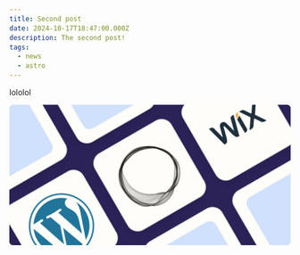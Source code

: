 ```yaml
---
title: Second post
date: 2024-10-17T18:47:00.000Z
description: The second post!
tags:
  - news
  - astro
---
```


lololol

![](../images/blogging.jpg)
